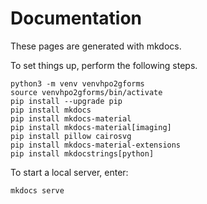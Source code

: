 # Documentation

These pages are generated with mkdocs.

To set things up, perform the following steps.

```
python3 -m venv venvhpo2gforms
source venvhpo2gforms/bin/activate
pip install --upgrade pip
pip install mkdocs
pip install mkdocs-material
pip install mkdocs-material[imaging]
pip install pillow cairosvg
pip install mkdocs-material-extensions
pip install mkdocstrings[python]
```

To start a local server, enter:
```
mkdocs serve
```
 